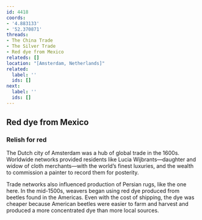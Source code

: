 ```yaml
---
id: 4418
coords:
- '4.883133'
- '52.370871'
threads:
- The China Trade
- The Silver Trade
- Red dye from Mexico
relateds: []
location: "[Amsterdam, Netherlands]"
related:
  label: ''
  ids: []
next:
  label: ''
  ids: []
---
```


## Red dye from Mexico

### Relish for red

The Dutch city of Amsterdam was a hub of global trade in the 1600s. Worldwide networks provided residents like Lucia Wijbrants—daughter and widow of cloth merchants—with the world’s finest luxuries, and the wealth to commission a painter to record them for posterity.

Trade networks also influenced production of Persian rugs, like the one here. In the mid-1500s, weavers began using red dye produced from beetles found in the Americas. Even with the cost of shipping, the dye was cheaper because American beetles were easier to farm and harvest and produced a more concentrated dye than more local sources. 
